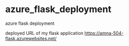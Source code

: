 # azure_flask_deployment
azure flask deployment 

deployed URL of my flask application https://amna-504-flask.azurewebsites.net/ 
